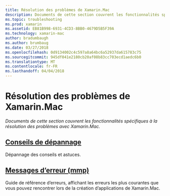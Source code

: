 ```yaml
---
title: Résolution des problèmes de Xamarin.Mac
description: Documents de cette section couvrent les fonctionnalités spécifiques à la résolution des problèmes avec Xamarin.Mac.
ms.topic: troubleshooting
ms.prod: xamarin
ms.assetid: EB81B998-6931-4CD3-8BB0-4679D5B5F39A
ms.technology: xamarin-mac
author: bradumbaugh
ms.author: brumbaug
ms.date: 03/27/2018
ms.openlocfilehash: 0d9134002c4c597a8a64bc6a52937da615783c75
ms.sourcegitcommit: 945df041e2180cb20af08b83cc703ecd1aedc6b0
ms.translationtype: MT
ms.contentlocale: fr-FR
ms.lasthandoff: 04/04/2018
---
```

# <a name="xamarinmac-troubleshooting"></a>Résolution des problèmes de Xamarin.Mac 

_Documents de cette section couvrent les fonctionnalités spécifiques à la résolution des problèmes avec Xamarin.Mac._

##  <a name="troubleshooting-tipsmactroubleshootingtroubleshootingmd"></a>[Conseils de dépannage](~/mac/troubleshooting/troubleshooting.md)

Dépannage des conseils et astuces.

##  <a name="errors-messages-mmpmactroubleshootingmmp-errorsmd"></a>[Messages d’erreur (mmp)](~/mac/troubleshooting/mmp-errors.md)

Guide de référence d’erreurs, affichant les erreurs les plus courantes que vous pouvez rencontrer lors de la création d’applications de Xamarin.Mac.


